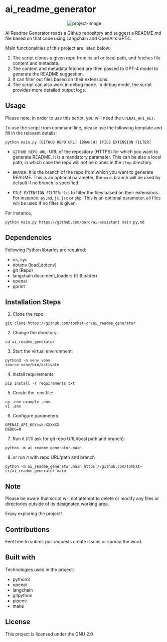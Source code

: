 # ai_readme_generator

<p align="center"><img src="https://socialify.git.ci/tomkat-cr/ai_readme_generator/image?description=0&amp;font=Inter&amp;language=1&amp;name=1&amp;owner=1&amp;pattern=Plus&amp;stargazers=0&amp;theme=Light" alt="project-image"></p>

AI Readme Generator reads a Github repository and suggest a README.md file based on that code using Langchain and OpenAI's GPT4.

Main functionalities of this project are listed below:

1. The script clones a given repo from its url or local path, and fetches file content and metadata.
2. The content and metadata fetched are then passed to GPT-4 model to generate the README suggestion.
3. It can filter out files based on their extensions.
4. The script can also work in debug mode. In debug mode, the script provides more detailed output logs.

## Usage

Please note, in order to use this script, you will need the `OPENAI_API_KEY`.

To use the script from command line, please use the following template and fill in the relevant details:

```
python main.py [GITHUB REPO URL] [BRANCH] [FILE EXTENSION FILTER]
```
 
- `GITHUB REPO URL`: URL of the repository (HTTPS) for which you want to generate README. It is a mandatory parameter. This can be also a local path, in which case the repo will not be clones in the `/tmp` directory.

- `BRANCH`: It is the branch of the repo from which you want to generate README. This is an optional parameter, the `main` branch will be used by default if no branch is specified.

- `FILE EXTENSION FILTER`: It is to filter the files based on their extensions. For instance: `py,md`, `js,jsx` or `php`. This is an optional parameter, all files will be used if no filter is given.

For instance,

```
python main.py https://github.com/bard/ai-assistant main py,md
```

## Dependencies

Following Python libraries are required:
- os, sys
- dotenv (load_dotenv)
- git (Repo)
- langchain.document_loaders (GitLoader)
- openai
- pprint

## Installation Steps

1. Clone the repo:

```
git clone https://github.com/tomkat-cr/ai_readme_generator
```

2. Change the directory:

```
cd ai_readme_generator
```

3. Start the virtual environment:

```
python3 -m venv venv
source venv/bin/activate
```

4. Install requirements:

```
pip install -r requirements.txt
```

5. Create the .env file:

```
cp .env-example .env
vi .env
```

6. Configure parameters:

```
OPENAI_API_KEY=sk-XXXXXX
DEBUG=0
```

7. Run it (it'll ask for git repo URL/local path and branch):

```
python -m ai_readme_generator.main
```

8. or run it with repo URL/path and branch

```
python -m ai_readme_generator.main https://github.com/tomkat-cr/ai_readme_generator main
```

## Note

Please be aware that script will not attempt to delete or modify any files or directories outside of its designated working area.

Enjoy exploring the project!

## Contributions

Feel free to submit pull requests create issues or spread the word.

## Built with

Technologies used in the project:

*   python3
*   openai
*   langchain
*   gitpython
*   pipenv
*   make

## License

This project is licensed under the GNU 2.0
